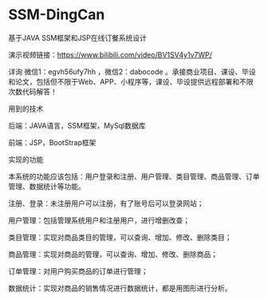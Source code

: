 # SSM-DingCan
基于JAVA SSM框架和JSP在线订餐系统设计

演示视频链接：https://www.bilibili.com/video/BV1SV4y1v7WP/

详询 微信1：egvh56ufy7hh ，微信2：dabocode 。承接商业项目、课设、毕设和论文，包括但不限于Web、APP、小程序等，课设、毕设提供远程部署和不限次数代码解答！

用到的技术

后端：JAVA语言，SSM框架，MySql数据库

前端：JSP，BootStrap框架

实现的功能

本系统的功能应该包括：用户登录和注册、用户管理、类目管理、商品管理、订单管理、数据统计等功能。

注册、登录：未注册用户可以注册，有了账号后可以登录网站；

用户管理：包括管理系统用户和注册用户，进行增删改查；

类目管理：实现对商品类目的管理，可以查询、增加、修改、删除类目；

商品管理：实现对商品的管理，可以查询、增加、修改、删除商品；

订单管理：对用户购买商品的订单进行管理；

数据统计：实现对商品的销售情况进行数据统计，都是用图形进行分析。
